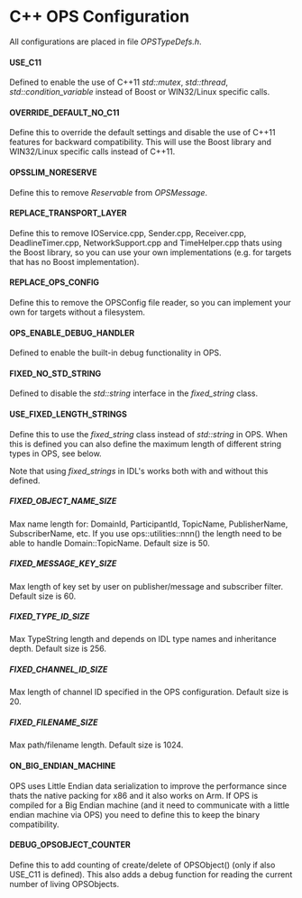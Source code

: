 # C++ OPS Configuration #

All configurations are placed in file *OPSTypeDefs.h*.

#### USE_C11 ####
Defined to enable the use of C++11 *std::mutex*, *std::thread*, *std::condition_variable*
instead of Boost or WIN32/Linux specific calls.

#### OVERRIDE_DEFAULT_NO_C11 ###
Define this to override the default settings and disable the use of C++11 features for backward compatibility. This will use the Boost library and WIN32/Linux specific calls instead of C++11.

#### OPSSLIM_NORESERVE ####
Define this to remove *Reservable* from *OPSMessage*.

#### REPLACE_TRANSPORT_LAYER ####
Define this to remove IOService.cpp, Sender.cpp, Receiver.cpp, DeadlineTimer.cpp, NetworkSupport.cpp and TimeHelper.cpp
thats using the Boost library, so you can use your own implementations (e.g. for targets that has no Boost implementation).

#### REPLACE_OPS_CONFIG ####
Define this to remove the OPSConfig file reader, so you can implement your own for targets without a filesystem.

#### OPS_ENABLE_DEBUG_HANDLER ####
Defined to enable the built-in debug functionality in OPS.

#### FIXED_NO_STD_STRING ####
Defined to disable the *std::string* interface in the *fixed_string* class.

#### USE_FIXED_LENGTH_STRINGS ####
Define this to use the *fixed_string* class instead of *std::string* in OPS. When this is defined you can also define the maximum length of different string types in OPS, see below.

Note that using *fixed_strings* in IDL's works both with and without this defined.

##### FIXED_OBJECT_NAME_SIZE #####
Max name length for: DomainId, ParticipantId, TopicName, PublisherName, SubscriberName, etc.
If you use ops::utilities::nnn() the length need to be able to handle Domain::TopicName.
Default size is 50.

##### FIXED_MESSAGE_KEY_SIZE #####
Max length of key set by user on publisher/message and subscriber filter. Default size is 60.

##### FIXED_TYPE_ID_SIZE #####
Max TypeString length and depends on IDL type names and inheritance depth. Default size is 256.

##### FIXED_CHANNEL_ID_SIZE #####
Max length of channel ID specified in the OPS configuration. Default size is 20.

##### FIXED_FILENAME_SIZE #####
Max path/filename length. Default size is 1024.

#### ON_BIG_ENDIAN_MACHINE ####
OPS uses Little Endian data serialization to improve the performance since
thats the native packing for x86 and it also works on Arm.
If OPS is compiled for a Big Endian machine (and it need to communicate with a
little endian machine via OPS) you need to define this to keep the binary compatibility.

#### DEBUG_OPSOBJECT_COUNTER ####
Define this to add counting of create/delete of OPSObject() (only if also USE_C11 is defined).
This also adds a debug function for reading the current number of living OPSObjects.
